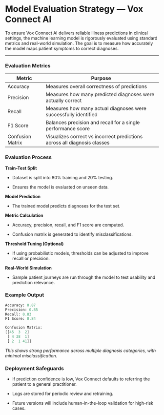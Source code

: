 #  Model Evaluation Strategy — Vox Connect AI
To ensure Vox Connect AI delivers reliable illness predictions in clinical settings, the machine learning model is rigorously evaluated using standard metrics and real-world simulation. The goal is to measure how accurately the model maps patient symptoms to correct diagnoses.

---

### Evaluation Metrics

 |Metric	|Purpose|
 |--------|-------|
 |Accuracy	| Measures overall correctness of predictions|
 |Precision	| Measures how many predicted diagnoses were actually correct|
 |Recall	| Measures how many actual diagnoses were successfully identified|
 |F1 Score |	Balances precision and recall for a single performance score|
 |Confusion Matrix	| Visualizes correct vs incorrect predictions across all diagnosis classes|
  
### Evaluation Process

**Train-Test Split**

- Dataset is split into 80% training and 20% testing.

- Ensures the model is evaluated on unseen data.

**Model Prediction**

- The trained model predicts diagnoses for the test set.

**Metric Calculation**

- Accuracy, precision, recall, and F1 score are computed.

- Confusion matrix is generated to identify misclassifications.

**Threshold Tuning (Optional)**

- If using probabilistic models, thresholds can be adjusted to improve recall or precision.

 **Real-World Simulation**

- Sample patient journeys are run through the model to test usability and prediction relevance.

### Example Output

```python
Accuracy: 0.87
Precision: 0.85
Recall: 0.83
F1 Score: 0.84

Confusion Matrix:
[[45  3  2]
 [ 4 38  1]
 [ 2  1 41]]
```

_This shows strong performance across multiple diagnosis categories, with minimal misclassification._

### Deployment Safeguards

* If prediction confidence is low, Vox Connect defaults to referring the patient to a general practitioner.

* Logs are stored for periodic review and retraining.

* Future versions will include human-in-the-loop validation for high-risk cases.
